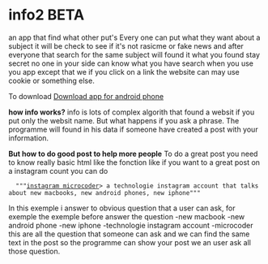 # info2 BETA
an app that find what other put's
 Every one can put what they want about a subject it will be check to see if it's not rasicme or fake news and after everyone that search for the same subject will found it
 what you found stay secret no one in your side can know what you have search when you use you app except that we if you click on a link
 the website can may use cookie or something else.
 
 To download
 <a href="https://github.com/Neo0698/info2/raw/master/app-release.apk">Download app for android phone</a>


**how info works?**
info is lots of complex algorith that found a websit if you put only the websit name. But what happens if you ask a phrase. The programme will found in his data if someone have created a post with your information.

**But how to do good post to help more people**
To do a great post you need to know really basic html like the fonction 
like if you want to a great post on a instagram count you can do
<pre class="brush: html line-numbers language-html"><code class="html tag start-tag">  """<a href="https://www.instagram.com/microcoder/">instagram microcoder</a>> a technologie instagram account that talks about new macbooks, new android phones, new iphone"""</code></pre>

In this exemple i answer to obvious question that a user can ask, for exemple the exemple before answer the question
  -new macbook
  -new android phone
  -new iphone
  -technologie instagram account
  -microcoder
this are all the question that someone can ask and we can find the same text in the post so the programme can show your post we an user ask all those question.
